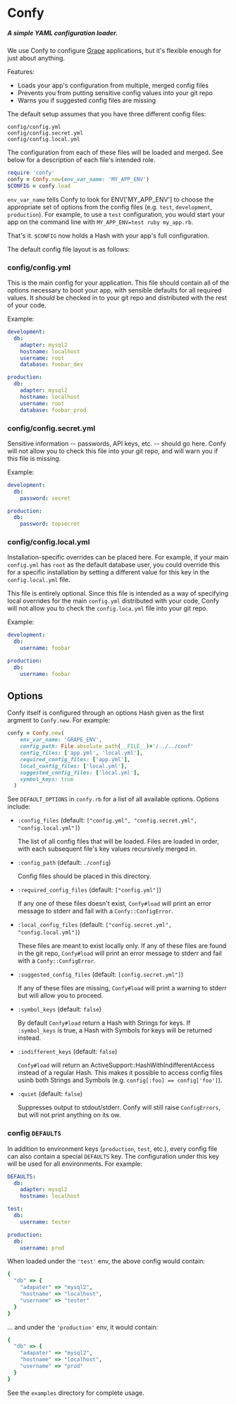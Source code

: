 # Confy
##### A simple YAML configuration loader.

We use Confy to configure [Grape](https://github.com/ruby-grape/grape)
applications, but it's flexible enough for just about anything.

Features:

- Loads your app's configuration from multiple, merged config files
- Prevents you from putting sensitive config values into your git repo
- Warns you if suggested config files are missing

The default setup assumes that you have three different config files:

```
config/config.yml
config/config.secret.yml
config/config.local.yml
```

The configuration from each of these files will be loaded and merged. See
below for a description of each file's intended role.

```ruby
require 'confy'
confy = Confy.new(env_var_name: 'MY_APP_ENV')
$CONFIG = confy.load
```

`env_var_name` tells Confy to look for ENV['MY_APP_ENV'] to choose the
appropriate set of options from the config files (e.g. `test`, `development`,
`production`). For example, to use a `test` configuration, you would start
your app on the command line with `MY_APP_ENV=test ruby my_app.rb`.

That's it. `$CONFIG` now holds a Hash with your app's full configuration.


The default config file layout is as follows:

### config/config.yml

This is the main config for your application. This file should contain all of
the options necessary to boot your app, with sensible defaults for all
required values. It *should* be checked in to your git repo and distributed
with the rest of your code.

Example:

```yaml
development:
  db:
    adapter: mysql2
    hostname: localhost
    username: root
    database: foobar_dev

production:
  db:
    adapter: mysql2
    hostname: localhost
    username: root
    database: foobar_prod
```

### config/config.secret.yml

Sensitive information -- passwords, API keys, etc. -- should go here. Confy
will not allow you to check this file into your git repo, and will warn you if
this file is missing.

Example:

```yaml
development:
  db:
    password: secret

production:
  db:
    password: topsecret
```

### config/config.local.yml

Installation-specific overrides can be placed here. For example, if your main
`config.yml` has `root` as the default database user, you could override this
for a specific installation by setting a different value for this key in the
`config.local.yml` file.

This file is entirely optional. Since this file is intended as a way of
specifying local overrides for the main `config.yml` distributed with your
code, Confy will not allow you to check the `config.loca.yml` file into your
git repo.

Example:

```yaml
development:
  db:
    username: foobar

production:
  db:
    username: foobar
```


## Options

Confy itself is configured through an options Hash given as the first argment
to `Confy.new`. For example:

```ruby
confy = Confy.new(
    env_var_name: 'GRAPE_ENV',
    config_path: File.absolute_path(__FILE__)+'/../../conf'
    config_files: ['app.yml', 'local.yml'],
    required_config_files: ['app.yml'],
    local_config_files: ['local.yml'],
    suggested_config_files: ['local.yml'],
    symbol_keys: true
  )

```

See `DEFAULT_OPTIONS` in `confy.rb` for a list of all available options. Options include:

- `:config_files` (default: `["config.yml", "config.secret.yml", "config.local.yml"]`)

  The list of all config files that will be loaded. Files are loaded in
  order, with each subsequent file's key values recursively merged in.

- `:config_path` (default: `./config`)

  Config files should be placed in this directory.

- `:required_config_files`  (default: `["config.yml"]`)

  If any one of these files doesn't exist, `Confy#load` will print an
  error message to stderr and fail with a `Confy::ConfigError`.

- `:local_config_files`  (default: `["config.secret.yml", "config.local.yml"]`)

  These files are meant to exist locally only. If any of these files are found
  in the git repo, `Confy#load` will print an error message to stderr and fail
  with a `Confy::ConfigError`.

- `:suggested_config_files`  (default: `[config.secret.yml"]`)

  If any of these files are missing, `Confy#load` will print a warning to
  stderr but will allow you to proceed.

- `:symbol_keys` (default: `false`)

  By default `Confy#load` return a Hash with Strings for keys. If
  `:symbol_keys` is true, a Hash with Symbols for keys will be returned
  instead.

- `:indifferent_keys` (default: `false`)

  `Confy#load` will return an ActiveSupport::HashWithIndifferentAccess instead
  of a regular Hash. This makes it possible to access config files usinb both
  Strings and Symbols (e.g. `config[:foo] == config['foo']`).

- `:quiet` (default: `false`)

  Suppresses output to stdout/stderr. Confy will still raise `ConfigErrors`,
  but will not print anything on its ow.


### config `DEFAULTS`

In addition to environment keys (`production`, `test`, etc.), every config
file can also contain a special `DEFAULTS` key. The configuration
under this key will be used for all environments. For example:

```yaml
DEFAULTS:
  db:
    adapter: mysql2
    hostname: localhost

test:
  db:
    username: tester

production:
  db:
    username: prod
```

When loaded under the `'test'` env, the above config would contain:

```ruby
{
  "db" => {
    "adapater" => "mysql2",
    "hostname" => "localhost",
    "username" => "tester"
  }
}
```

... and under the `'production'` env, it would contain:

```ruby
{
  "db" => {
    "adapater" => "mysql2",
    "hostname" => "localhost",
    "username" => "prod"
  }
}
```

See the `examples` directory for complete usage.
